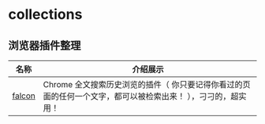 # collections
## 浏览器插件整理

名称  | 介绍展示
:---: | --- 
[falcon](https://github.com/lengstrom/falcon)  |  Chrome 全文搜索历史浏览的插件（ 你只要记得你看过的页面的任何一个文字，都可以被检索出来！ ），刁刁的，超实用！
